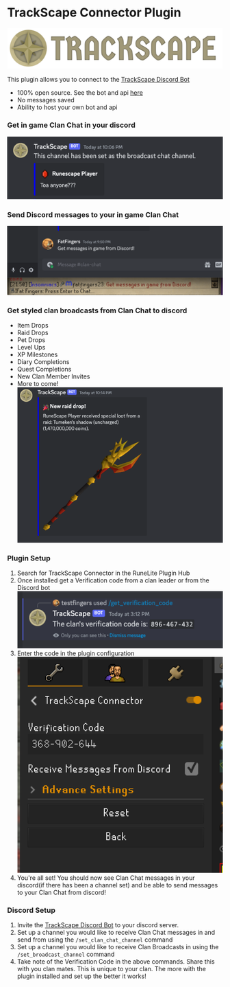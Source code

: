 # TrackScape Connector Plugin

![TrackScape Logo](images/trackscape_logo.png)

This plugin allows you to connect to the [TrackScape Discord Bot](https://bot.trackscape.app)

* 100% open source. See the bot and api [here](https://github.com/fatfingers23/trackscape-discord-bot)
* No messages saved
* Ability to host your own bot and api

### Get in game Clan Chat in your discord

![Clan Chat](images/clan_chat_broadcast.png)

### Send Discord messages to your in game Clan Chat

![Clan Chat](images/discord_to_chat.png)

### Get styled clan broadcasts from Clan Chat to discord

* Item Drops
* Raid Drops
* Pet Drops
* Level Ups
* XP Milestones
* Diary Completions
* Quest Completions
* New Clan Member Invites
* More to come!
  ![Raid Drop](images/raid_drop_broadcast.png)

### Plugin Setup

1. Search for TrackScape Connector in the RuneLite Plugin Hub
2. Once installed get a Verification code from a clan leader or from the Discord bot
   ![Get Verification Code](images/get_vertification_code.png)
3. Enter the code in the plugin configuration
   ![Enter Verification Code](images/code_in_plugin.png)
4. You're all set! You should now see Clan Chat messages in your discord(if there has been a channel set) and be able to
   send messages to your Clan Chat from discord!

### Discord Setup

1. Invite
   the [TrackScape Discord Bot](https://discord.com/api/oauth2/authorize?client_id=864626697327869952&permissions=2147568704&scope=bot)
   to your discord server.
2. Set up a channel you would like to receive Clan Chat messages in and send from using the `/set_clan_chat_channel`
   command
3. Set up a channel you would like to receive Clan Broadcasts in using the `/set_broadcast_channel` command
4. Take note of the Verification Code in the above commands. Share this with you clan mates. This is unique to your
   clan. The more with the plugin installed and set up the better it works!
   